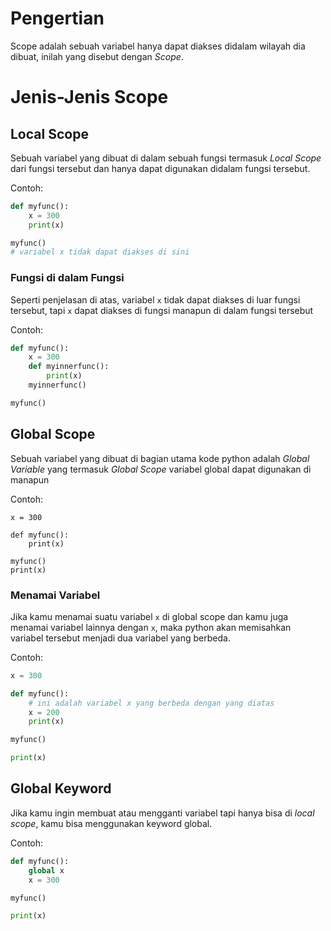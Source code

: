 # Pengertian
Scope adalah sebuah variabel hanya dapat diakses didalam wilayah dia dibuat, inilah yang disebut dengan *Scope*.

# Jenis-Jenis Scope

## Local Scope
Sebuah variabel yang dibuat di dalam sebuah fungsi termasuk *Local Scope* dari fungsi tersebut
dan hanya dapat digunakan didalam fungsi tersebut.

Contoh:
```py
def myfunc():
    x = 300
    print(x)

myfunc()
# variabel x tidak dapat diakses di sini
```

### Fungsi di dalam Fungsi
Seperti penjelasan di atas, variabel `x` tidak dapat diakses di luar fungsi tersebut, tapi `x` dapat diakses
di fungsi manapun di dalam fungsi tersebut

Contoh:
```py
def myfunc():
    x = 300
    def myinnerfunc():
        print(x)
    myinnerfunc()

myfunc()
```

## Global Scope
Sebuah variabel yang dibuat di bagian utama kode python adalah *Global Variable* yang termasuk *Global Scope*
variabel global dapat digunakan di manapun

Contoh:
```
x = 300

def myfunc():
    print(x)

myfunc()
print(x)
```


### Menamai Variabel
Jika kamu menamai suatu variabel `x` di global scope dan kamu juga menamai variabel lainnya dengan `x`,
maka python akan memisahkan variabel tersebut menjadi dua variabel yang berbeda.

Contoh:
```py
x = 300

def myfunc():
    # ini adalah variabel x yang berbeda dengan yang diatas
    x = 200
    print(x)

myfunc()

print(x)
```

## Global Keyword
Jika kamu ingin membuat atau mengganti variabel tapi hanya bisa di *local scope*, kamu bisa menggunakan keyword global.

Contoh:
```py
def myfunc():
    global x
    x = 300

myfunc()

print(x)
```
